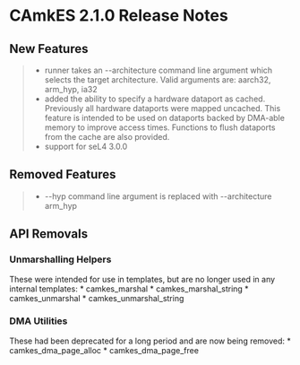 # CAmkES 2.1.0 Release Notes


## New Features


> -   runner takes an --architecture command line argument which selects
>     the target architecture. Valid arguments are: aarch32, arm\_hyp,
>     ia32
> -   added the ability to specify a hardware dataport as cached.
>     Previously all hardware dataports were mapped uncached. This
>     feature is intended to be used on dataports backed by DMA-able
>     memory to improve access times. Functions to flush dataports from
>     the cache are also provided.
> -   support for seL4 3.0.0

## Removed Features


> -   --hyp command line argument is replaced with
>     --architecture arm\_hyp

## API Removals


### Unmarshalling Helpers
 These were intended for use in templates,
but are no longer used in any internal templates: \* camkes\_marshal \*
camkes\_marshal\_string \* camkes\_unmarshal \*
camkes\_unmarshal\_string

### DMA Utilities
 These had been deprecated for a long period and
are now being removed: \* camkes\_dma\_page\_alloc \*
camkes\_dma\_page\_free
